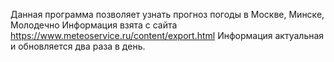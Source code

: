 Данная программа позволяет узнать прогноз погоды
в Москве, Минске, Молодечно
Информация взята с сайта https://www.meteoservice.ru/content/export.html
Информация актуальная и обновляется два раза в день.
